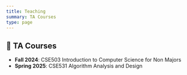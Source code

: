 ```yaml
---
title: Teaching
summary: TA Courses
type: page
---
```


## 📘 TA Courses

- **Fall 2024**: CSE503 Introduction to Computer Science for Non Majors  
- **Spring 2025**: CSE531 Algorithm Analysis and Design
